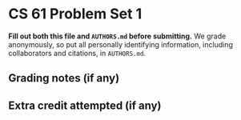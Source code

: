 
CS 61 Problem Set 1
===================

**Fill out both this file and `AUTHORS.md` before submitting.** We grade
anonymously, so put all personally identifying information, including
collaborators and citations, in `AUTHORS.md`.

Grading notes (if any)
----------------------



Extra credit attempted (if any)
-------------------------------
